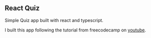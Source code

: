 ## React Quiz

Simple Quiz app built with react and typescript.

I built this app following the tutorial from freecodecamp on [youtube](https://www.youtube.com/watch?v=F2JCjVSZlG0&t=1s).